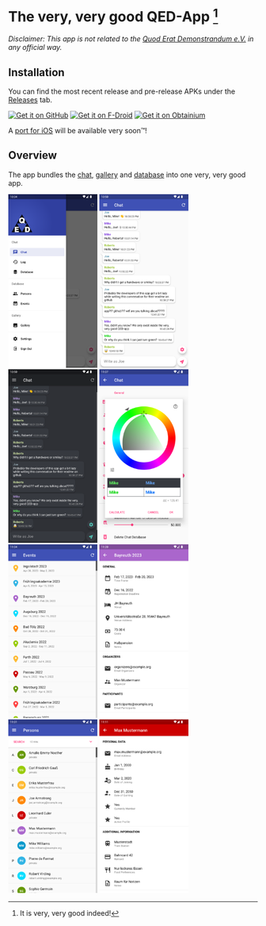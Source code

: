 # The very, very good QED-App [^1]
_Disclaimer: This app is not related to the [Quod Erat Demonstrandum e.V.](https://qed-verein.de) in any official way._

## Installation
You can find the most recent release and pre-release APKs under the [Releases](https://github.com/jbb01/qed/releases) tab.

<a href="https://github.com/jbb01/QED/releases/latest"><img src="https://raw.githubusercontent.com/NeoApplications/Neo-Backup/034b226cea5c1b30eb4f6a6f313e4dadcbb0ece4/badge_github.png" alt="Get it on GitHub" height="80"></a>
<a href="https://f-droid.org/packages/eu.jonahbauer.qed.fdroid/"><img src="https://fdroid.gitlab.io/artwork/badge/get-it-on.png" alt="Get it on F-Droid" height="80"></a>
<a href="https://apps.obtainium.imranr.dev/redirect?r=obtainium://app/{%22id%22:%22eu.jonahbauer.qed%22,%22url%22:%22https://github.com/jbb01/qed%22,%22author%22:%22Jonah%20Bauer%22,%22name%22:%22QED%22,%22additionalSettings%22:%22{\%22about\%22:\%22The%20app%20bundles%20the%20chat,%20gallery%20and%20database%20into%20one%20very,%20very%20good%20app.%20Disclaimer:%20This%20app%20is%20not%20related%20to%20the%20Quod%20Erat%20Demonstrandum%20e.V.%20in%20any%20official%20way.\%22}%22}"><img src="https://raw.githubusercontent.com/ImranR98/Obtainium/b1c8ac6f2ab08497189721a788a5763e28ff64cd/assets/graphics/badge_obtainium.png" alt="Get it on Obtainium" height="80"></a>

A [port for iOS](https://www.youtube.com/watch?v=dQw4w9WgXcQ) will be available very soon™!

## Overview
The app bundles the [chat](https://chat.qed-verein.de), [gallery](https://gallery.qed-verein.de) and
[database](https://qeddb.qed-verein.de) into one very, very good app.

<img src="docs/images/menu.png" width="1080" height="2100" alt="" style="width: 180px; height: 350px;"> <img src="docs/images/chat.png" width="1080" height="2100" alt="" style="width: 180px; height: 350px;">
<img src="docs/images/chat_dark.png" width="1080" height="2100" alt="" style="width: 180px; height: 350px;">
<img src="docs/images/color_picker.png" width="1080" height="2100" alt="" style="width: 180px; height: 350px;">
<img src="docs/images/events_list.png" width="1080" height="2100" alt="" style="width: 180px; height: 350px;">
<img src="docs/images/events.png" width="1080" height="2100" alt="" style="width: 180px; height: 350px;">
<img src="docs/images/people_list.png" width="1080" height="2100" alt="" style="width: 180px; height: 350px;">
<img src="docs/images/people.png" width="1080" height="2100" alt="" style="width: 180px; height: 350px;">


[^1]: It is very, very good indeed!
